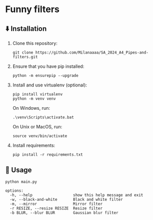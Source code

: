 # Funny filters

## ⬇️ Installation
1. Clone this repository:
    ```shell
    git clone https://github.com/Milanaaaa/SA_2024_A4_Pipes-and-filters.git
    ```
2. Ensure that you have pip installed:
    ```shell
    python -m ensurepip --upgrade
    ```
3. Install and use virtualenv (optional):
    ```shell
    pip install virtualenv
    python -m venv venv
    ```
    On Windows, run:
    ```shell
    .\venv\Scripts\activate.bat
    ```
    On Unix or MacOS, run:
    ```shell
    source venv/bin/activate
    ```
4. Install requirements:
    ```shell
    pip install -r requirements.txt
    ```

## 🚀 Usage
```shell
python main.py
```
```
options:
  -h, --help                  show this help message and exit
  -w, --black-and-white       Black and white filter
  -m, --mirror                Mirror filter
  -r RESIZE, --resize RESIZE  Resize filter
  -b BLUR, --blur BLUR        Gaussian blur filter
```
